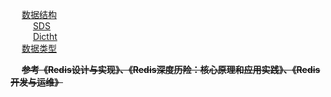 
&emsp; [数据结构](/docs/microService/Redis/dataStructure.md)  
&emsp; &emsp; [SDS](/docs/microService/Redis/SDS.md)  
&emsp; &emsp; [Dictht](/docs/microService/Redis/Dictht.md)  
&emsp; [数据类型](/docs/microService/Redis/dataType.md)  

&emsp; **~~参考《Redis设计与实现》、《Redis深度历险：核心原理和应用实践》、《Redis开发与运维》~~**  

<!-- 

 一文搞懂redis
 https://mp.weixin.qq.com/s/7ct-mvSIaT3o4-tsMaKRWA
-->
